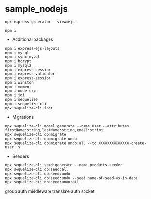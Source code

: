 # sample_nodejs
```
npx express-generator --view=ejs
```
```
npm i
```
- Additional packages
```
npm i express-ejs-layouts
npm i mysql
npm i sync-mysql
npm i bcrypt
npm i mysql2
npm i express-session
npm i express-validator
npm i express-session
npm i winston
npm i moment
npm i node-cron
npm i joi
npm i sequelize
npm i sequelize-cli
npx sequelize-cli init
```
- Migrations
```
npx sequelize-cli model:generate --name User --attributes firstName:string,lastName:string,email:string
npx sequelize-cli db:migrate
npx sequelize-cli db:migrate:undo
npx sequelize-cli db:migrate:undo:all --to XXXXXXXXXXXXXX-create-user.js
```
- Seeders
```
npx sequelize-cli seed:generate --name products-seeder
npx sequelize-cli db:seed:all
npx sequelize-cli db:seed:undo
npx sequelize-cli db:seed:undo --seed name-of-seed-as-in-data
npx sequelize-cli db:seed:undo:all
```
group auth middleware
translate
auth
socket